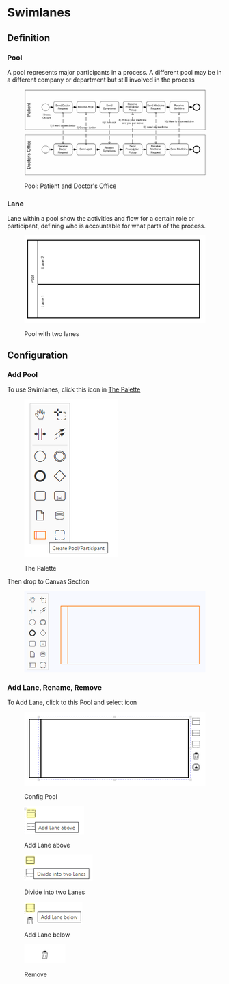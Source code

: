 # Swimlanes

## Definition

### Pool

A pool represents major participants in a process. A different pool may be in a different company or department but still involved in the process

<figure><img src="../../../.gitbook/assets/image (85).png" alt=""><figcaption><p>Pool: Patient and Doctor's Office</p></figcaption></figure>

### Lane

Lane within a pool show the activities and flow for a certain role or participant, defining who is accountable for what parts of the process.

<figure><img src="../../../.gitbook/assets/image (60).png" alt=""><figcaption><p>Pool with two lanes</p></figcaption></figure>

## Configuration

### Add Pool

To use Swimlanes, click this icon in [The Palette](../workflow-editor.md#the-palette)

<figure><img src="../../../.gitbook/assets/image (91).png" alt=""><figcaption><p>The Palette</p></figcaption></figure>

Then drop to Canvas Section

<figure><img src="../../../.gitbook/assets/image (57).png" alt=""><figcaption></figcaption></figure>

### Add Lane, Rename, Remove

To Add Lane, click to this Pool and select icon

<figure><img src="../../../.gitbook/assets/image (88).png" alt=""><figcaption><p>Config Pool</p></figcaption></figure>

<figure><img src="../../../.gitbook/assets/image (37).png" alt=""><figcaption><p>Add Lane above</p></figcaption></figure>

<figure><img src="../../../.gitbook/assets/image (48).png" alt=""><figcaption><p>Divide into two Lanes</p></figcaption></figure>

<figure><img src="../../../.gitbook/assets/image (38).png" alt=""><figcaption><p>Add Lane below</p></figcaption></figure>

<figure><img src="../../../.gitbook/assets/image (79).png" alt=""><figcaption><p>Remove</p></figcaption></figure>
